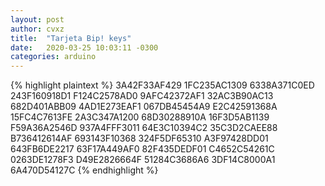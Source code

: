 ```yaml
---
layout: post
author: cvxz
title:  "Tarjeta Bip! keys"
date:   2020-03-25 10:03:11 -0300
categories: arduino
---
```


{% highlight plaintext %}
3A42F33AF429
1FC235AC1309
6338A371C0ED
243F160918D1
F124C2578AD0
9AFC42372AF1
32AC3B90AC13
682D401ABB09
4AD1E273EAF1
067DB45454A9
E2C42591368A
15FC4C7613FE
2A3C347A1200
68D30288910A
16F3D5AB1139
F59A36A2546D
937A4FFF3011
64E3C10394C2
35C3D2CAEE88
B736412614AF
693143F10368
324F5DF65310
A3F97428DD01
643FB6DE2217
63F17A449AF0
82F435DEDF01
C4652C54261C
0263DE1278F3
D49E2826664F
51284C3686A6
3DF14C8000A1
6A470D54127C
{% endhighlight %}